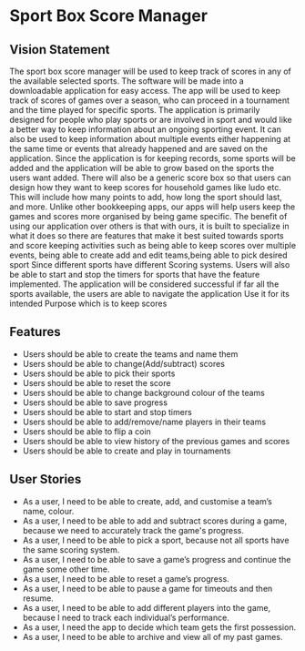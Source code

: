 # Sport Box Score Manager

## Vision Statement
The sport box score manager will be used to keep track of scores in any of the available selected sports. The software will be made into a downloadable application for easy access. The app will be used to keep track of scores of games over a season, who can proceed in a tournament and the time played for specific sports.
The application is primarily designed for people who play sports or are involved in sport and would like a better way to keep information about an ongoing sporting event. It can also be used to keep information about multiple events either happening at the same time or events that already happened and are saved on the application.
Since the application is for keeping records, some sports will be added and the application will be able to grow based on the sports the users want added. There will also be a generic score box so that users can design how they want to keep scores for household games like ludo etc. This will include how many points to add, how long the sport should last, and more.
Unlike other bookkeeping apps, our apps will help users keep the games and scores more organised by being game specific. 
The benefit of using our application over others is that with ours, it is built to specialize in what it does so there are features that make it best suited towards sports and score keeping activities such as being able to keep scores over multiple events, being able to create add and edit teams,being able to pick desired sport Since different sports have different Scoring systems. Users will also be able to start and stop the timers for sports that have the feature implemented.
The application will be considered successful if far all the sports available, the users are able to navigate the application Use it for its intended Purpose which is to keep scores

## Features
- Users should be able to create the teams and name them
- Users should be able to change(Add/subtract) scores
- Users should be able to pick their sports
- Users should be able to reset the score
- Users should be able to change background colour of the teams
- Users should be able to save progress 
- Users should be able to start and stop timers
- Users should be able to add/remove/name players in their teams
- Users should be able to flip a coin
- Users should be able to view history of the previous games and scores
- Users should be able to create and play in tournaments

## User Stories
- As a user, I need to be able to create, add, and customise a team’s name, colour.
- As a user, I need to be able to add and subtract scores during a game, because we need to accurately track the game's progress.
- As a user, I need to be able to pick a sport, because not all sports have the same scoring system.
- As a user, I need to be able to save a game’s progress and continue the game some other time.
- As a user, I need to be able to reset a game’s progress.
- As a user, I need to be able to pause a game for timeouts and then resume.
- As a user, I need to be able to add different players into the game, because I need to track each individual’s performance.
- As a user, I need the app to decide which team gets the first possession.
- As a user, I need to be able to archive and view all of my past games.

